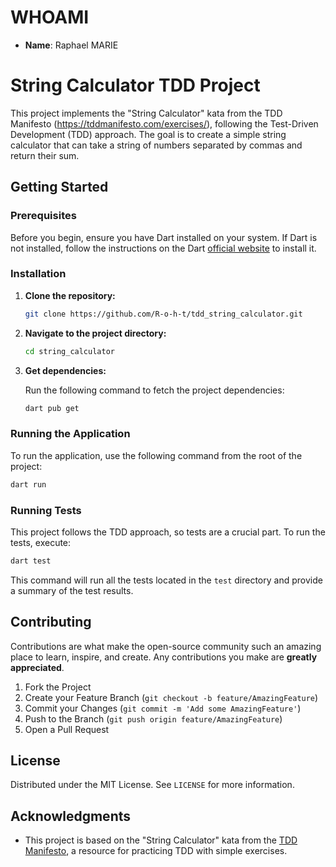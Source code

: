 
# WHOAMI

- **Name**: Raphael MARIE

# String Calculator TDD Project

This project implements the "String Calculator" kata from the TDD Manifesto (https://tddmanifesto.com/exercises/), following the Test-Driven Development (TDD) approach. The goal is to create a simple string calculator that can take a string of numbers separated by commas and return their sum.

## Getting Started

### Prerequisites

Before you begin, ensure you have Dart installed on your system. If Dart is not installed, follow the instructions on the Dart [official website](https://dart.dev/get-dart) to install it.

### Installation

1. **Clone the repository:**

   ```bash
   git clone https://github.com/R-o-h-t/tdd_string_calculator.git
   ```

2. **Navigate to the project directory:**

   ```bash
   cd string_calculator
   ```

3. **Get dependencies:**

   Run the following command to fetch the project dependencies:

   ```bash
   dart pub get
   ```

### Running the Application

To run the application, use the following command from the root of the project:

```bash
dart run
```

### Running Tests

This project follows the TDD approach, so tests are a crucial part. To run the tests, execute:

```bash
dart test
```

This command will run all the tests located in the `test` directory and provide a summary of the test results.

## Contributing

Contributions are what make the open-source community such an amazing place to learn, inspire, and create. Any contributions you make are **greatly appreciated**.

1. Fork the Project
2. Create your Feature Branch (`git checkout -b feature/AmazingFeature`)
3. Commit your Changes (`git commit -m 'Add some AmazingFeature'`)
4. Push to the Branch (`git push origin feature/AmazingFeature`)
5. Open a Pull Request

## License

Distributed under the MIT License. See `LICENSE` for more information.

## Acknowledgments

- This project is based on the "String Calculator" kata from the [TDD Manifesto](https://tddmanifesto.com/exercises/), a resource for practicing TDD with simple exercises.
